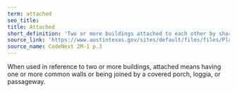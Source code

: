 ```yaml
---
term: attached
seo_title: 
title: Attached
short_definition: 'Two or more buildings attached to each other by shared walls, a covered porch, or passageway.'
source_link: 'https://www.austintexas.gov/sites/default/files/files/Planning/CodeNEXT/ALDC_PRD_23_LandDevelopmentCode_Combined_2017_0130_web.pdf'
source_name: CodeNext 2M-1 p.3
---
```



When used in reference to two or more buildings, attached means having one or more common walls or being joined by a covered porch, loggia, or passageway.